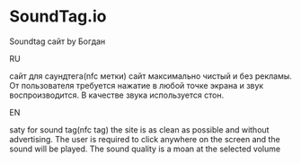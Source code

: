 # SoundTag.io
Soundtag сайт by Богдан

RU

сайт для саундтега(nfc метки) сайт максимально чистый и без рекламы. 
От пользователя требуется нажатие в любой точке экрана и звук воспроизводится. 
В качестве звука используется стон.

EN

saty for sound tag(nfc tag) the site is as clean as possible and without advertising. 
The user is required to click anywhere on the screen and the sound will be played. 
The sound quality is a moan at the selected volume
